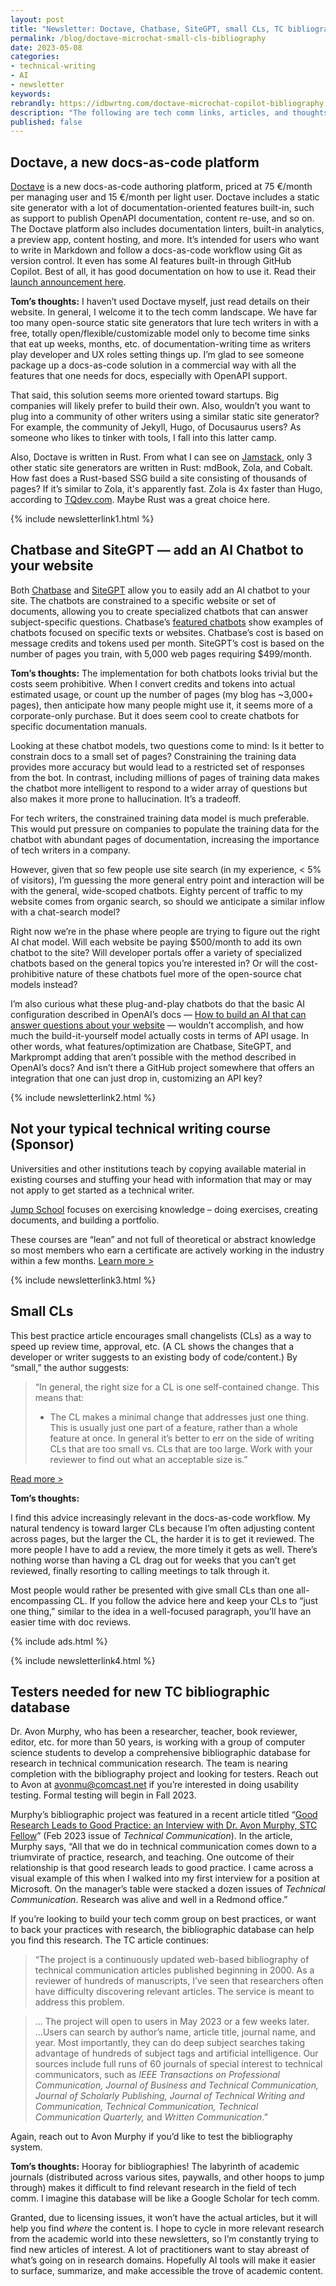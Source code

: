 ```yaml
---
layout: post
title: "Newsletter: Doctave, Chatbase, SiteGPT, small CLs, TC bibliography"
permalink: /blog/doctave-microchat-small-cls-bibliography
date: 2023-05-08
categories:
- technical-writing
- AI
- newsletter
keywords: 
rebrandly: https://idbwrtng.com/doctave-microchat-copilot-bibliography
description: "The following are tech comm links, articles, and thoughts for May 9, 2023."
published: false
---
```


## Doctave, a new docs-as-code platform

[Doctave](https://docs.doctave.com/) is a new docs-as-code authoring platform, priced at 75 €/month per managing user and 15 €/month per light user. Doctave includes a static site generator with a lot of documentation-oriented features built-in, such as support to publish OpenAPI documentation, content re-use, and so on. The Doctave platform also includes documentation linters, built-in analytics, a preview app, content hosting, and more. It’s intended for users who want to write in Markdown and follow a docs-as-code workflow using Git as version control. It even has some AI features built-in through GitHub Copilot. Best of all, it has good documentation on how to use it. Read their [launch announcement here](https://www.doctave.com/blog/2023/05/04/doctave-public-launch.html).

**Tom’s thoughts:** I haven’t used Doctave myself, just read details on their website. In general, I welcome it to the tech comm landscape. We have far too many open-source static site generators that lure tech writers in with a free, totally open/flexible/customizable model only to become time sinks that eat up weeks, months, etc. of documentation-writing time as writers play developer and UX roles setting things up. I’m glad to see someone package up a docs-as-code solution in a commercial way with all the features that one needs for docs, especially with OpenAPI support. 

That said, this solution seems more oriented toward startups. Big companies will likely prefer to build their own. Also, wouldn’t you want to plug into a community of other writers using a similar static site generator? For example, the community of Jekyll, Hugo, of Docusaurus users? As someone who likes to tinker with tools, I fall into this latter camp. 

Also, Doctave is written in Rust. From what I can see on [Jamstack](https://jamstack.org/generators/), only 3 other static site generators are written in Rust: mdBook, Zola, and Cobalt. How fast does a Rust-based SSG build a site consisting of thousands of pages? If it’s similar to Zola, it's apparently fast. Zola is 4x faster than Hugo, according to [TQdev.com](https://tqdev.com/2023-zola-ssg-is-4x-faster-than-hugo). Maybe Rust was a great choice here. 

{% include newsletterlink1.html %}

## Chatbase and SiteGPT — add an AI Chatbot to your website

Both [Chatbase](https://www.chatbase.co/) and [SiteGPT](https://sitegpt.ai/) allow you to easily add an AI chatbot to your site. The chatbots are constrained to a specific website or set of documents, allowing you to create specialized chatbots that can answer subject-specific questions. Chatbase’s [featured chatbots](https://www.chatbase.co/featured-chatbots) show examples of chatbots focused on specific texts or websites. Chatbase’s cost is based on message credits and tokens used per month. SiteGPT’s cost is based on the number of pages you train, with 5,000 web pages requiring $499/month.

**Tom’s thoughts:** The implementation for both chatbots looks trivial but the costs seem prohibitive. When I convert credits and tokens into actual estimated usage, or count up the number of pages (my blog has ~3,000+ pages), then anticipate how many people might use it, it seems more of a corporate-only purchase. But it does seem cool to create chatbots for specific documentation manuals.

Looking at these chatbot models, two questions come to mind: Is it better to constrain docs to a small set of pages? Constraining the training data provides more accuracy but would lead to a restricted set of responses from the bot. In contrast, including millions of pages of training data makes the chatbot more intelligent to respond to a wider array of questions but also makes it more prone to hallucination. It’s a tradeoff. 

For tech writers, the constrained training data model is much preferable. This would put pressure on companies to populate the training data for the chatbot with abundant pages of documentation, increasing the importance of tech writers in a company.

However, given that so few people use site search (in my experience, &lt; 5% of visitors), I’m guessing the more general entry point and interaction will be with the general, wide-scoped chatbots. Eighty percent of traffic to my website comes from organic search, so should we anticipate a similar inflow with a chat-search model?

Right now we’re in the phase where people are trying to figure out the right AI chat model. Will each website be paying $500/month to add its own chatbot to the site? Will developer portals offer a variety of specialized chatbots based on the general topics you’re interested in? Or will the cost-prohibitive nature of these chatbots fuel more of the open-source chat models instead?

I’m also curious what these plug-and-play chatbots do that the basic AI configuration described in OpenAI’s docs &mdash; [How to build an AI that can answer questions about your website](https://platform.openai.com/docs/tutorials/web-qa-embeddings) &mdash; wouldn’t accomplish, and how much the build-it-yourself model actually costs in terms of API usage. In other words, what features/optimization are Chatbase, SiteGPT, and Markprompt adding that aren’t possible with the method described in OpenAI’s docs? And isn’t there a GitHub project somewhere that offers an integration that one can just drop in, customizing an API key?

{% include newsletterlink2.html %}

## Not your typical technical writing course (Sponsor)

Universities and other institutions teach by copying available material in existing courses and stuffing your head with information that may or may not apply to get started as a technical writer.

[Jump School](https://idbwrtng.com/becometechnicalwriter2) focuses on exercising knowledge – doing exercises, creating documents, and building a portfolio. 

These courses are “lean” and not full of theoretical or abstract knowledge so most members who earn a certificate are actively working in the industry within a few months. [Learn more >](https://idbwrtng.com/becometechnicalwriter3)

{% include newsletterlink3.html %}

## Small CLs

This best practice article encourages small changelists (CLs) as a way to speed up review time, approval, etc. (A CL shows the changes that a developer or writer suggests to an existing body of code/content.) By “small,” the author suggests: 

> “In general, the right size for a CL is one self-contained change. This means that: 
> 
> * The CL makes a minimal change that addresses just one thing. This is usually just one part of a feature, rather than a whole feature at once. In general it’s better to err on the side of writing CLs that are too small vs. CLs that are too large. Work with your reviewer to find out what an acceptable size is.” 
 
[Read more >](https://google.github.io/eng-practices/review/developer/small-cls.html)

**Tom’s thoughts:** 

I find this advice increasingly relevant in the docs-as-code workflow. My natural tendency is toward larger CLs because I’m often adjusting content across pages, but the larger the CL, the harder it is to get it reviewed. The more people I have to add a review, the more timely it gets as well. There’s nothing worse than having a CL drag out for weeks that you can’t get reviewed, finally resorting to calling meetings to talk through it. 

Most people would rather be presented with give small CLs than one all-encompassing CL. If you follow the advice here and keep your CLs to “just one thing,” similar to the idea in a well-focused paragraph, you’ll have an easier time with doc reviews.

{% include ads.html %}

{% include newsletterlink4.html %}

## Testers needed for new TC bibliographic database

Dr. Avon Murphy, who has been a researcher, teacher, book reviewer, editor, etc. for more than 50 years, is working with a group of computer science students to develop a comprehensive bibliographic database for research in technical communication research. The team is nearing completion with the bibliography project and looking for testers. Reach out to Avon at avonmu@comcast.net if you’re interested in doing usability testing. Formal testing will begin in Fall 2023.

Murphy’s bibliographic project was featured in a recent article titled “[Good Research Leads to Good Practice: an Interview with Dr. Avon Murphy, STC Fellow](https://www.ingentaconnect.com/contentone/stc/tc/2023/00000070/00000001/art00001#)” (Feb 2023 issue of _Technical Communication_). In the article, Murphy says, “All that we do in technical communication comes down to a triumvirate of practice, research, and teaching. One outcome of their relationship is that good research leads to good practice. I came across a visual example of this when I walked into my first interview for a position at Microsoft. On the manager’s table were stacked a dozen issues of _Technical Communication_. Research was alive and well in a Redmond office.”

If you’re looking to build your tech comm group on best practices, or want to back your practices with research, the bibliographic database can help you find this research. The TC article continues: 

> “The project is a continuously updated web-based bibliography of technical communication articles published beginning in 2000. As a reviewer of hundreds of manuscripts, I’ve seen that researchers often have difficulty discovering relevant articles. The service is meant to address this problem.


> ... The project will open to users in May 2023 or a few weeks later. ...Users can search by author’s name, article title, journal name, and year. Most importantly, they can do deep subject searches taking advantage of hundreds of subject tags and artificial intelligence. Our sources include full runs of 60 journals of special interest to technical communicators, such as _IEEE Transactions on Professional Communication, Journal of Business and Technical Communication, Journal of Scholarly Publishing, Journal of Technical Writing and Communication, Technical Communication, Technical Communication Quarterly,_ and _Written Communication_.” 

Again, reach out to Avon Murphy if you’d like to test the bibliography system.

**Tom’s thoughts:** Hooray for bibliographies! The labyrinth of academic journals (distributed across various sites, paywalls, and other hoops to jump through) makes it difficult to find relevant research in the field of tech comm. I imagine this database will be like a Google Scholar for tech comm. 

Granted, due to licensing issues, it won’t have the actual articles, but it will help you find _where_ the content is. I hope to cycle in more relevant research from the academic world into these newsletters, so I’m constantly trying to find new articles of interest. A lot of practitioners want to stay abreast of what’s going on in research domains. Hopefully AI tools will make it easier to surface, summarize, and make accessible the trove of academic content. 
